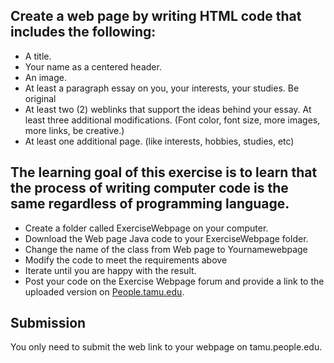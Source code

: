 ## Create a web page by writing HTML code that includes the following:

* A title.
* Your name as a centered header.
* An image.
* At least a  paragraph essay on you, your interests, your studies. Be original
* At least two (2) weblinks that support the ideas behind your essay.
At least three additional modifications. (Font color, font size, more images, more links, be creative.)
* At least one additional page. (like interests, hobbies, studies, etc)

## The learning goal of this exercise is to learn that the process of writing computer code is the same regardless of programming language.

* Create a folder called ExerciseWebpage on your computer.
* Download the Web page Java code to your ExerciseWebpage folder.
* Change the name of the class from Web page to Yournamewebpage
* Modify the code to meet the requirements above
* Iterate until you are happy with the result.
* Post your code on the Exercise Webpage forum and provide a link to the uploaded version on [People.tamu.edu](http://people.tamu.edu/).

## Submission
You only need to submit the web link to your webpage on tamu.people.edu.
